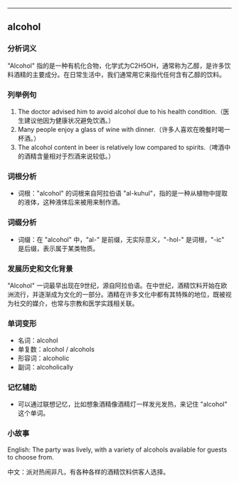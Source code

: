 
---------------
## alcohol
### 分析词义
"Alcohol" 指的是一种有机化合物，化学式为C2H5OH，通常称为乙醇，是许多饮料酒精的主要成分。在日常生活中，我们通常用它来指代任何含有乙醇的饮料。

### 列举例句
1. The doctor advised him to avoid alcohol due to his health condition.（医生建议他因为健康状况避免饮酒。）
2. Many people enjoy a glass of wine with dinner.（许多人喜欢在晚餐时喝一杯酒。）
3. The alcohol content in beer is relatively low compared to spirits.（啤酒中的酒精含量相对于烈酒来说较低。）

### 词根分析
- 词根："alcohol" 的词根来自阿拉伯语 "al-kuhul"，指的是一种从植物中提取的液体，这种液体后来被用来制作酒。

### 词缀分析
- 词缀：在 "alcohol" 中，"al-" 是前缀，无实际意义，"-hol-" 是词根，"-ic" 是后缀，表示属于某类物质。

### 发展历史和文化背景
"Alcohol" 一词最早出现在9世纪，源自阿拉伯语。在中世纪，酒精饮料开始在欧洲流行，并逐渐成为文化的一部分。酒精在许多文化中都有其特殊的地位，既被视为社交的媒介，也常与宗教和医学实践相关联。

### 单词变形
- 名词：alcohol
- 单复数：alcohol / alcohols
- 形容词：alcoholic
- 副词：alcoholically

### 记忆辅助
- 可以通过联想记忆，比如想象酒精像酒精灯一样发光发热，来记住 "alcohol" 这个单词。

### 小故事
English: The party was lively, with a variety of alcohols available for guests to choose from.

中文：派对热闹非凡，有各种各样的酒精饮料供客人选择。

